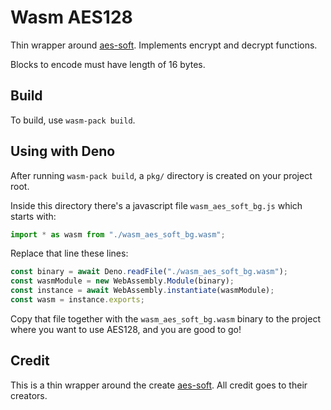 # Wasm AES128

Thin wrapper around [aes-soft](https://docs.rs/crate/aes-soft/0.3.3). Implements encrypt and decrypt functions.

Blocks to encode must have length of 16 bytes.

## Build

To build, use `wasm-pack build`.

## Using with Deno

After running `wasm-pack build`, a `pkg/` directory is created on your project root.

Inside this directory there's a javascript file `wasm_aes_soft_bg.js` which starts with:

```javascript
import * as wasm from "./wasm_aes_soft_bg.wasm";
```

Replace that line these lines:

```javascript
const binary = await Deno.readFile("./wasm_aes_soft_bg.wasm");
const wasmModule = new WebAssembly.Module(binary);
const instance = await WebAssembly.instantiate(wasmModule);
const wasm = instance.exports;
```

Copy that file together with the `wasm_aes_soft_bg.wasm` binary to the project where you want to use AES128, and you are good to go!

## Credit

This is a thin wrapper around the create [aes-soft](https://docs.rs/crate/aes-soft/0.3.3). All credit goes to their creators.
